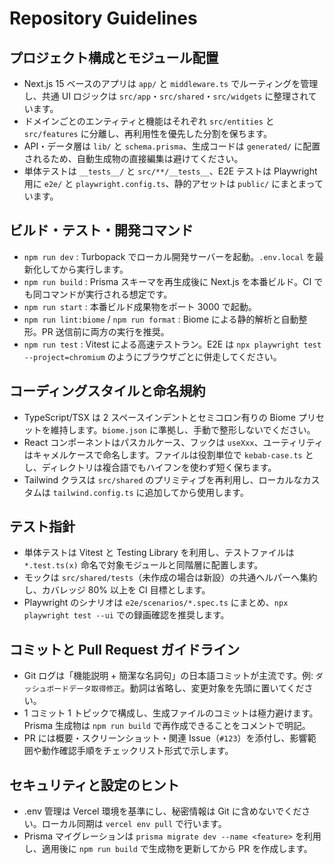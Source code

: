 # Repository Guidelines

## プロジェクト構成とモジュール配置
- Next.js 15 ベースのアプリは `app/` と `middleware.ts` でルーティングを管理し、共通 UI ロジックは `src/app`・`src/shared`・`src/widgets` に整理されています。
- ドメインごとのエンティティと機能はそれぞれ `src/entities` と `src/features` に分離し、再利用性を優先した分割を保ちます。
- API・データ層は `lib/` と `schema.prisma`、生成コードは `generated/` に配置されるため、自動生成物の直接編集は避けてください。
- 単体テストは `__tests__/` と `src/**/__tests__`、E2E テストは Playwright 用に `e2e/` と `playwright.config.ts`、静的アセットは `public/` にまとまっています。

## ビルド・テスト・開発コマンド
- `npm run dev` : Turbopack でローカル開発サーバーを起動。`.env.local` を最新化してから実行します。
- `npm run build` : Prisma スキーマを再生成後に Next.js を本番ビルド。CI でも同コマンドが実行される想定です。
- `npm run start` : 本番ビルド成果物をポート 3000 で起動。
- `npm run lint:biome` / `npm run format` : Biome による静的解析と自動整形。PR 送信前に両方の実行を推奨。
- `npm run test` : Vitest による高速テストラン。E2E は `npx playwright test --project=chromium` のようにブラウザごとに併走してください。

## コーディングスタイルと命名規約
- TypeScript/TSX は 2 スペースインデントとセミコロン有りの Biome プリセットを維持します。`biome.json` に準拠し、手動で整形しないでください。
- React コンポーネントはパスカルケース、フックは `useXxx`、ユーティリティはキャメルケースで命名します。ファイルは役割単位で `kebab-case.ts` とし、ディレクトリは複合語でもハイフンを使わず短く保ちます。
- Tailwind クラスは `src/shared` のプリミティブを再利用し、ローカルなカスタムは `tailwind.config.ts` に追加してから使用します。

## テスト指針
- 単体テストは Vitest と Testing Library を利用し、テストファイルは `*.test.ts(x)` 命名で対象モジュールと同階層に配置します。
- モックは `src/shared/tests`（未作成の場合は新設）の共通ヘルパーへ集約し、カバレッジ 80% 以上を CI 目標とします。
- Playwright のシナリオは `e2e/scenarios/*.spec.ts` にまとめ、`npx playwright test --ui` での録画確認を推奨します。

## コミットと Pull Request ガイドライン
- Git ログは「機能説明 + 簡潔な名詞句」の日本語コミットが主流です。例: `ダッシュボードデータ取得修正`。動詞は省略し、変更対象を先頭に置いてください。
- 1 コミット 1 トピックで構成し、生成ファイルのコミットは極力避けます。Prisma 生成物は `npm run build` で再作成できることをコメントで明記。
- PR には概要・スクリーンショット・関連 Issue（`#123`）を添付し、影響範囲や動作確認手順をチェックリスト形式で示します。

## セキュリティと設定のヒント
- .env 管理は Vercel 環境を基準にし、秘密情報は Git に含めないでください。ローカル同期は `vercel env pull` で行います。
- Prisma マイグレーションは `prisma migrate dev --name <feature>` を利用し、適用後に `npm run build` で生成物を更新してから PR を作成します。
